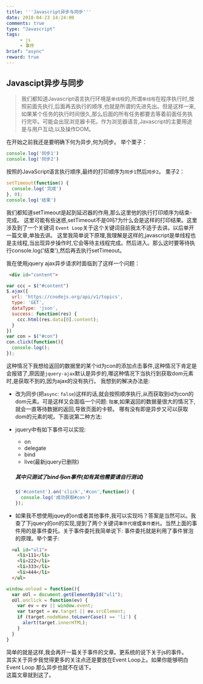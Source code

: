 ```yaml
---
title: '''Javascript异步与同步'''
date: 2018-04-23 14:24:00
comments: true
type: "Javascript"
tags:
     - js
     - 事件
brief: "async"
reward: true
---
```

<!--more-->
## Javascipt异步与同步
  > 我们都知道Javascript语言执行环境是`单线程`的,所谓`单线程`在程序执行时,按照前面先执行,后面再去执行的顺序,也就是所谓的先进先出。但是这样一来,如果某个任务的执行时间很久,那么后面的所有任务都要去等着前面任务执行完毕。可能会出现浏览器卡死。作为浏览器语言,Javascript的主要用途是与用户互动,以及操作DOM。

  在开始之前我还是要明确下何为异步,何为同步。
  举个栗子：
  ```js
  console.log('同步1')
  console.log('同步2')
  ```
  按照的JavaScript语言执行顺序,最终的打印顺序为`同步1`然后`同步2`。
  栗子2：
  ```js
  setTimeout(function() {
    console.log('完成')
  }, 0);
  console.log('结束')
  ```
  我们都知道setTimeout是起到延迟器的作用,那么这里他的执行打印顺序为结束-完成。
  这里可能有些迷惑,setTimeout不是0吗?为什么会是这样的打印结果。这里涉及到了一个关键词
  `Event Loop`关于这个关键词目前我太不适于去讲。以后单开一篇文章,单独去讲。
  这里我简单说下原理,我理解是这样的,javascript是单线程也是主线程,当出现异步操作时,它会等待主线程完成。然后进入。那么这时要等待执行console.log('结束'),然后再去执行setTimeout。  

  我在使用jquery ajax异步请求时面临到了这样一个问题：  
  ```html
   <div id="content">
  ```
  ```js
  var ccc = $("#content")
  $.ajax({
    url: 'https://cnodejs.org/api/v1/topics',
    type: 'GET',
    dataType: 'json',
    success: function(res) {
      ccc.html(res.data[0].content);
    }
  })
  var con = $("#con")
  con.click(function(){
    console.log();
  });
  ```
  这种情况下我想给返回的数据里的某个id为con的添加点击事件,这种情况下肯定是会报错了,原因是`jquery-ajax`默认是异步的,哪这种情况下当执行到获取dom元素时,是获取不到的,因为ajax的没有执行。
  我想到的解决办法是:
  + 改为同步(把`async`: `false`)这样的话,就会按照顺序执行,从而获取到id为con的dom元素。可是这样又会面临一个问题: `阻塞`,如果返回的数据量很大的情况下,就会一直等待数据的返回,导致页面的卡顿。 哪有没有即是异步又可以获取dom的元素的呢。下面说第二种方法:

  +  jquery中有如下事件可以实现:
      - on
      - delegate
      - bind
      - live(最新jquery已删除)
      ##### 其中只测试了bind与on事件(如有其他需要请自行测试)  
      ```js
      $('#content').on('click','#con',function() {
        console.log('成功获取#con')
      });
      ```
  + 如果我不想使用jquey的on或者其他事件,我可以实现吗？答案是当然可以。我查了下jquery的on的实现,提到了两个关键词`事件代理`或`事件委托`。当然上面的事件用的是事件委托。关于事件委托我简单说下:
  事件委托就是利用了事件冒泡的原理。举个栗子:  

  ```html
    <ul id="ul1">
      <li>111</li>
      <li>222</li>
      <li>333</li>
      <li>444</li>
    </ul>
  ```

  ```js
  window.onload = function(){
    var oUl = document.getElementById("ul1");
    oUl.onclick = function(ev) {
      var ev = ev || window.event;
      var target = ev.target || ev.srcElement;
      if (target.nodeName.toLowerCase() == 'li') {
        alert(target.innerHTML);  
      }  
    }
  }
  ```

  简单的就是这样,我会再开一篇关于事件的文章。更系统的说下关于js的事件。  
  其实关于异步我觉得更多的关注点还是要放在Event Loop上。如果你能够明白Event Loop
  那么异步也就不在话下。  
  这篇文章就到这了。

